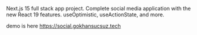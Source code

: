 Next.js 15 full stack app project. Complete social media application with the new React 19 features. useOptimistic, useActionState, and more.


demo is here https://social.gokhansucsuz.tech
